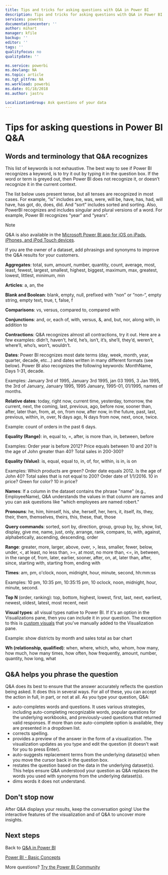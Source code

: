 ```yaml
---
title: Tips and tricks for asking questions with Q&A in Power BI
description: Tips and tricks for asking questions with Q&A in Power BI
services: powerbi
documentationcenter: ''
author: mihart
manager: kfile
backup: ''
editor: ''
tags: ''
qualityfocus: no
qualitydate: ''

ms.service: powerbi
ms.devlang: NA
ms.topic: article
ms.tgt_pltfrm: NA
ms.workload: powerbi
ms.date: 01/18/2018
ms.author: jastru

LocalizationGroup: Ask questions of your data
---
```

# Tips for asking questions in Power BI Q&A
## Words and terminology that Q&A recognizes
This list of keywords is not exhaustive.  The best way to see if Power BI recognizes a keyword, is to try it out by typing it in the question box.  If the word or term is greyed out, then Power BI does not recognize it, or doesn’t recognize it in the current context.

The list below uses present tense, but all tenses are recognized in most cases. For example, “is” includes are, was, were, will be, have, has, had, will have, has got, do, does, did.  And “sort” includes sorted and sorting.  Also, PowerBI recognizes and includes singular and plural versions of a word. For example, Power BI recognizes “year” and “years”.

> [!NOTE]
> Q&A is also available in the [Microsoft Power BI app for iOS on iPads, iPhones, and iPod Touch devices](mobile-apps-ios-qna.md).
> 
> 

If you are the owner of a dataset, add phrasings and synonyms to improve the Q&A results for your customers.

**Aggregates**: total, sum, amount, number, quantity, count, average, most, least, fewest, largest, smallest, highest, biggest, maximum, max, greatest, lowest, littlest, minimum, min

**Articles**: a, an, the

**Blank and Boolean**: blank, empty, null, prefixed with “non” or “non-“, empty string, empty text, true, t, false, f

**Comparisons**: vs, versus, compared to, compared with

**Conjunctions**: and, or, each of, with, versus, &, and, but, nor, along with, in addition to

**Contractions**: Q&A recognizes almost all contractions, try it out.  Here are a few examples: didn’t, haven’t, he’d, he’s, isn’t, it’s, she’ll, they’d, weren’t, where’ll, who’s, won’t, wouldn’t.

**Dates**: Power BI recognizes most date terms (day, week, month, year, quarter, decade, etc…) and dates written in many different formats (see below). Power BI also recognizes the following keywords: MonthName, Days 1-31, decade.

Examples: January 3rd of 1995, January 3rd 1995, jan 03 1995, 3 Jan 1995, the 3rd of January, January 1995, 1995 January, 1995-01, 01/1995, names of months.

**Relative dates**: today, right now, current time, yesterday, tomorrow, the current, next, the coming, last, previous, ago, before now, sooner than, after, later than, from, at, on, from now, after now, in the future, past, last, previous, within, in, over, N days ago, N days from now, next, once, twice.

Example: count of orders in the past 6 days.

**Equality (Range)**: in, equal to, =, after, is more than, in, between, before

Examples: Order year is before 2012? Price equals between 10 and 20? Is the age of John greater than 40? Total sales in 200-300?

**Equality (Value)**:  is, equal, equal to, in, of, for, within, is in, is on

Examples: Which products are green? Order date equals 2012. Is the age of John 40? Total sales that is not equal to 200? Order date of 1/1/2016. 10 in price? Green for color? 10 in price?

**Names**: If a column in the dataset contains the phrase "name" (e.g., EmployeeName), Q&A understands the values in that column are names and you can ask questions like "which employees are named robert."

**Pronouns**: he, him, himself, his, she, herself, her, hers, it, itself, its, they, their, them, themselves, theirs, this, these, that, those

**Query commands**: sorted, sort by, direction, group, group by, by, show, list, display, give me, name, just, only, arrange, rank, compare, to, with, against, alphabetically, ascending, descending, order

**Range**: greater, more, larger, above, over, >, less, smaller, fewer, below, under, <,  at least, no less than, >=, at most, no more than, <=, in, between, in the range of, from, later, earlier, sooner, after, on, at, later than, after, since, starting with, starting from, ending with

**Times**: am, pm, o'clock, noon, midnight, hour, minute, second, hh:mm:ss

Examples: 10 pm, 10:35 pm, 10:35:15 pm, 10 oclock, noon, midnight, hour, minute, second.

**Top N** (order, ranking): top, bottom, highest, lowest, first, last, next, earliest, newest, oldest, latest, most recent, next

**Visual types**: all visual types native to Power BI.  If it's an option in the Visualizations pane, then you can include it in your question.  The exception to this is [custom visuals](power-bi-custom-visuals.md) that you've manually added to the Visualization pane.

Example: show districts by month and sales total as bar chart

**Wh (relationship, qualified)**: when, where, which, who, whom, how many, how much, how many times, how often, how frequently, amount, number, quantity, how long, what

## Q&A helps you phrase the question
Q&A does its best to ensure that the answer accurately reflects the question being asked. It does this in several ways. For all of these, you can accept the action in full, in part, or not at all. As you type your question, Q&A:

* auto-completes words and questions. It uses various strategies, including auto-completing recognizable words, popular questions for the underlying workbooks, and previously-used questions that returned valid responses. If more than one auto-complete option is available, they are presented in a dropdown list.
* corrects spelling.
* provides a preview of the answer in the form of a visualization. The visualization updates as you type and edit the question (it doesn't wait for you to press Enter).
* auto-suggests replacement terms from the underlying dataset(s) when you move the cursor back in the question box.
* restates the question based on the data in the underlying dataset(s). This helps ensure Q&A understood your question as Q&A replaces the words you used with synonyms from the underlying dataset(s).
* dims words it does not understand.

## Don't stop now
After Q&A displays your results, keep the conversation going! Use the interactive features of the visualization and of Q&A to uncover more insights.

## Next steps
Back to [Q&A in Power BI](power-bi-q-and-a.md)  

[Power BI - Basic Concepts](service-basic-concepts.md)  

More questions? [Try the Power BI Community](http://community.powerbi.com/)

